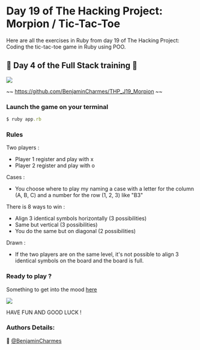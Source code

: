 # Day 19 of The Hacking Project: Morpion / Tic-Tac-Toe

Here are all the exercises in Ruby from day 19 of The Hacking Project: Coding the tic-tac-toe game in Ruby using POO.

## 🎉 Day 4 of the Full Stack training 🎉

![](https://media.giphy.com/media/Yj97rLWiH29Hi/giphy.gif)

~~ https://github.com/BenjaminCharmes/THP_J19_Morpion ~~


### Launch the game on your terminal ###

```ruby
$ ruby app.rb
```

### Rules ###

Two players :
* Player 1 register and play with x
* Player 2 register and play with o

Cases :
* You choose where to play my naming a case with a letter for the column (A, B, C) and a number for the row (1, 2, 3) like "B3"

There is 8 ways to win :
* Align 3 identical symbols horizontally (3 possibilities)
* Same but vertical (3 possibilities)
* You do the same but on diagonal (2 possibilities)

Drawn :
* If the two players are on the same level, it's not possible to align 3 identical symbols on the board and the board is full.

### Ready to play ?  
Something to get into the mood [here](https://www.youtube.com/watch?v=BdLSJAAF-kc)

![](https://media1.giphy.com/media/vJfWmEboAQS1YXQe6a/giphy.gif?cid=ecf05e47rsbj6990pm08o46xmmpkovfclz71zbezhn8oslls&rid=giphy.gif&ct=g)

HAVE FUN AND GOOD LUCK ! 


### Authors Details:

👤 [@BenjaminCharmes](https://github.com/BenjaminCharmes)